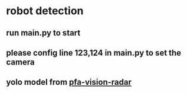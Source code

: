 # robot detection

## run main.py to start

## please config line 123,124 in main.py to set the camera

## yolo model from [pfa-vision-radar](https://github.com/CarryzhangZKY/pfa_vision_radar)
